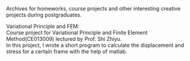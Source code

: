 Archives for homeworks, course projects and other interesting creative projects during postgraduates.

Variational Principle and FEM:  
    Course project for Variational Principle and Finite Element Method(CE013009) lectured by Prof. Shi Zhiyu.  
    In this project, I wrote a short program to calculate the displacement and stress for a certain frame with the help of matlab.
